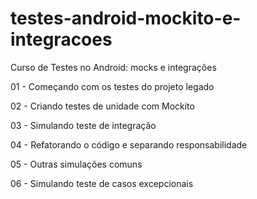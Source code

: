 # testes-android-mockito-e-integracoes

Curso de Testes no Android: mocks e integrações

01 - Começando com os testes do projeto legado

02 - Criando testes de unidade com Mockito

03 - Simulando teste de integração

04 - Refatorando o código e separando responsabilidade

05 - Outras simulações comuns

06 - Simulando teste de casos excepcionais
